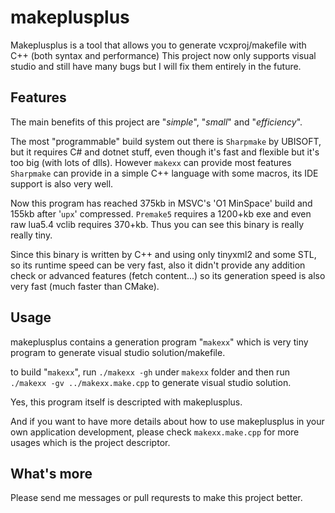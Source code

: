 # makeplusplus
Makeplusplus is a tool that allows you to generate vcxproj/makefile with C++ (both syntax and performance)
This project now only supports visual studio and still have many bugs but I will fix them entirely in the future.

## Features
The main benefits of this project are "*simple*", "*small*" and "*efficiency*".

The most "programmable" build system out there is `Sharpmake` by UBISOFT, but it requires C# and dotnet stuff, even though it's
fast and flexible but it's too big (with lots of dlls). However `makexx` can provide most features `Sharpmake` can provide in
a simple C++ language with some macros, its IDE support is also very well.

Now this program has reached 375kb in MSVC's 'O1 MinSpace' build
and 155kb after '`upx`' compressed. `Premake5` requires a 1200+kb exe and even raw lua5.4 vclib requires 370+kb. Thus you can see this binary
is really really tiny.

Since this binary is written by C++ and using only tinyxml2 and some STL, so its runtime speed can be very fast,
also it didn't provide any addition check or advanced features (fetch content...) so its generation speed is also very fast (much faster than CMake).

## Usage
makeplusplus contains a generation program "`makexx`" which is very tiny program to generate visual studio solution/makefile.

to build "`makexx`", run `./makexx -gh` under `makexx` folder and then run `./makexx -gv ../makexx.make.cpp` to generate visual studio solution.

Yes, this program itself is descripted with makeplusplus.

And if you want to have more details about how to use makeplusplus in your own application development, please check `makexx.make.cpp` for more usages which is the project descriptor.

## What's more
Please send me messages or pull requrests to make this project better.